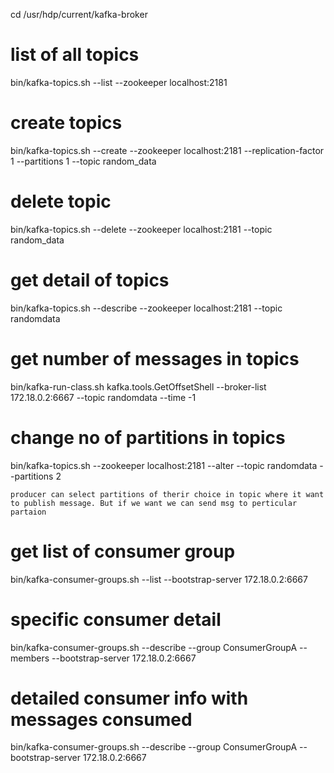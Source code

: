 cd /usr/hdp/current/kafka-broker

# list of all topics
bin/kafka-topics.sh --list --zookeeper localhost:2181

# create topics
bin/kafka-topics.sh --create --zookeeper localhost:2181 --replication-factor 1 --partitions 1 --topic random_data

# delete topic
bin/kafka-topics.sh --delete --zookeeper localhost:2181 --topic random_data

# get detail of topics
bin/kafka-topics.sh --describe --zookeeper localhost:2181 --topic randomdata

# get number of messages in topics
bin/kafka-run-class.sh kafka.tools.GetOffsetShell --broker-list 172.18.0.2:6667 --topic randomdata --time -1

# change no of partitions in topics
bin/kafka-topics.sh --zookeeper localhost:2181 --alter --topic randomdata --partitions 2 

``producer can select partitions of therir choice in topic where it want to publish message. But if we want we can send msg to perticular partaion``

# get list of consumer group
bin/kafka-consumer-groups.sh  --list --bootstrap-server 172.18.0.2:6667

# specific consumer detail 
bin/kafka-consumer-groups.sh --describe --group ConsumerGroupA --members --bootstrap-server 172.18.0.2:6667

# detailed consumer info with messages consumed
bin/kafka-consumer-groups.sh --describe --group ConsumerGroupA --bootstrap-server 172.18.0.2:6667











